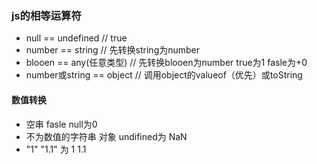 ### js的相等运算符



- null == undefined // true
- number == string  // 先转换string为number
- blooen == any(任意类型) //  先转换blooen为number  true为1 fasle为+0
- number或string == object  // 调用object的valueof（优先）或toString

#### 数值转换

- 空串 fasle null为0
- 不为数值的字符串 对象  undifined为 NaN
- "1" "1.1" 为 1 1.1

